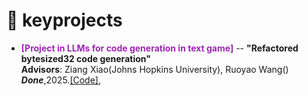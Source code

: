 # 📝 keyprojects 

- <span style="color: #9C27B0; font-weight:bold;">[Project in LLMs for code generation in text game]</span> 
--  **"Refactored bytesized32 code generation"**\
  **Advisors**: Ziang Xiao(Johns Hopkins University), Ruoyao Wang()\
***Done***,2025.[[Code]](https://github.com/isle-dev/BYTESIZED32-Refactored/tree/main/data/refactored_programs),
